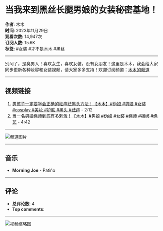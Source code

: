 # 当我来到黑丝长腿男娘的女装秘密基地！

**作者**: 木木  
**时间**: 2023年11月29日  
**观看次数**: 14,947次  
**订阅人数**: 15.6K  
**标签**: #女装 #才不是木木 #黑丝

---

别问了，是臭男人！喜欢女生，喜欢女装，没有女朋友！这里是木木，我会给大家同步更新各种妆容和女装视频，请大家多多支持！欢迎订阅频道：[木木的频道](https://www.youtube.com/channel/UCTh1u6leNfmZpDTAHEjW-NQ?sub_confirmation=1)

---

## 视频链接
1. [男孩子一定要学会正确的祛痘祛黑头方法！【木木】#伪娘 #男娘 #女装 #cosplay #美妆 #护肤 #黑头 #祛痘](https://www.youtube.com/watch?v=qG54YkTUML4) - 2:12
2. [当一名男娘绳师到底有多刺激！【木木】#男娘 #伪娘 #女装 #绳师 #捆绑 #绳艺](https://www.youtube.com/watch?v=OCqitgl1HVE) - 4:42

---

![频道图片](https://i.ytimg.com/an/Th1u6leNfmZpDTAHEjW-NQ/featured_channel.jpg?v=64ddca26)

---

## 音乐
- **Morning Joe** - Patiño

---

## 评论   
- **总评论数**: 4  
- **Top comments**:  

---

![视频缩略图](https://i.ytimg.com/vi/00AWWiCzD_E/hqdefault.jpg?sqp=-oaymwEmCKgBEF5IWvKriqkDGQgBFQAAiEIYAdgBAeIBCggYEAIYBjgBQAE=&rs=AOn4CLAEyxee2gJCcWcvWWgY0UHjNzSszA)